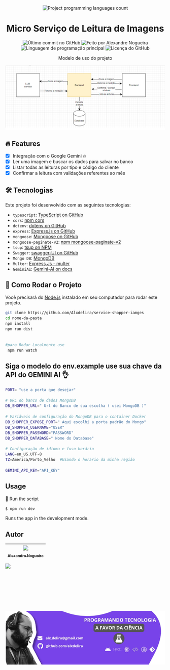 <div align="center">
  <img 
      alt="Project programming languages count" 
      src="https://encrypted-tbn0.gstatic.com/images?q=tbn:ANd9GcTevuK6TdTHsn-BiH-SH3l7DBL42A5nX7oVWw&s"
      width="200px"
  >  
  <h1 align="center">Micro Serviço de Leitura de Imagens</h1>

  <p align="center">   
    <img 
      alt="Último commit no GitHub" 
      src="https://img.shields.io/github/last-commit/Alxdelira/service-shopper-iamges?color=6A57D5"
    >   
    <img 
      alt="Feito por Alexandre Nogueira" 
      src="https://img.shields.io/badge/made%20by-Alexandre%20Nogueira-%20?color=6A57D5"
    >
    <img 
      alt="Linguagem de programação principal" 
      src="https://img.shields.io/github/languages/top/Alxdelira/service-shopper-iamges?color=6A57D5"
    >
    <img 
      alt="Licença do GitHub" 
      src="https://img.shields.io/github/license/Alxdelira/service-shopper-iamges?color=6A57D5"
    >
  </p>

  <p align="center">Modelo de uso do projeto</p>
  <img align="center" src="./assets/modeloUso.png" alt="banner"/>

</div>

## 🔥 Features

- [x] Integração com o Google Gemini 🔥
- [x] Ler uma imagem e buscar os dados para salvar no banco
- [x] Listar todas as leituras por tipo e código do cliente
- [x] Confirmar a leitura com validações referentes ao mês

## 🛠️ Tecnologias

Este projeto foi desenvolvido com as seguintes tecnologias:

- `typescript`: [TypeScript on GitHub](https://github.com/microsoft/TypeScript)
- `cors`: [npm cors](https://www.npmjs.com/package/cors)
- `dotenv`: [dotenv on GitHub](https://github.com/motdotla/dotenv)
- `express`: [Express.js on GitHub](https://github.com/expressjs/express)
- `mongoose`: [Mongoose on GitHub](https://github.com/Automattic/mongoose)
- `mongoose-paginate-v2`: [npm mongoose-paginate-v2](https://www.npmjs.com/package/mongoose-paginate-v2)
- `tsup`: [tsup on NPM](https://www.npmjs.com/package/tsup)
- `Swagger`: [swagger-UI on GitHub](https://github.com/swagger-api/swagger-ui)
- `Mongo DB`: [MongoDB](https://www.mongodb.com/pt-br)
- `Multer`: [Express.Js - multer](https://github.com/expressjs/multer)
- `GeminiAI`: [Gemini-AI on docs](https://ai.google.dev/gemini-api/docs)

## 🚀 Como Rodar o Projeto

Você precisará do [Node.js](https://nodejs.org) instalado em seu computador para rodar este projeto.

```bash
git clone https://github.com/Alxdelira/service-shopper-iamges
cd nome-da-pasta
npm install
npm run dist


#para Rodar Localmente use 
 npm run watch
```

## Siga o modelo do env.example use sua chave da API do GEMINI AI 👌

```bash
PORT= "use a porta que desejar"

# URL do banco de dados MongoDB
DB_SHOPPER_URL=" Url do Banco de sua escolha ( usei MongoDB )"

# Variáveis de configuração do MongoDB para o container Docker
DB_SHOPPER_EXPOSE_PORT=" Aqui escolhi a porta padrão do Mongo"
DB_SHOPPER_USERNAME="USER"
DB_SHOPPER_PASSWORD="PASSWORD"
DB_SHOPPER_DATABASE=" Nome do Database" 

# Configuração de idioma e fuso horário
LANG=en_US.UTF-8
TZ=America/Porto_Velho  #Usando o horario da minha região

GEMINI_API_KEY="API_KEY"
````

## Usage

🔧 Run the script

```bash
$ npm run dev
```


Runs the app in the development mode.<br/>

## Autor

| [<img width="150px"  src="https://avatars.githubusercontent.com/u/102405026?v=4"><br><sub>Alexandre Nogueira</sub>](https://github.com/Alxdelira) |
| :-----------------------------------------------------------------------------------------------------------------------------------------------: |
<a target="_blank" href="https://www.linkedin.com/in/alxdelira/"><img src="https://img.shields.io/badge/linkedin-%230077B5.svg?style=for-the-badge&logo=linkedin&logoColor=white"/></a>

<br />
<br />
<br />
<br />
<br />
<br />
<p align="center">
  <a href="https://portfolioalxdelira.vercel.app/" target="_blank">
    <img align="center" src="https://raw.githubusercontent.com/Alxdelira/Alxdelira/main/.github/assets/footer.png" alt="banner"/>
  </a>
</p>
